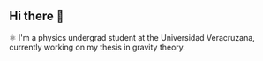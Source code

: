 ## Hi there 👋

⚛ I'm a physics undergrad student at the Universidad Veracruzana, currently working on my thesis in gravity theory. 

<!--
⚛ I'm a physics student, interested in high energy physics

**ThairSalas/thairsalas** is a ✨ _special_ ✨ repository because its `README.md` (this file) appears on your GitHub profile.

Here are some ideas to get you started:
- ⚛ 
- 🔭 I’m currently working on ...
- 🌱 I’m currently learning ...
- 👯 I’m looking to collaborate on ...
- 🤔 I’m looking for help with ...
- 💬 Ask me about ...
- 📫 How to reach me: ...
- 😄 Pronouns: ...
- ⚡ Fun fact: ...
-->
